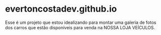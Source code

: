 # evertoncostadev.github.io
Esse é um projeto que estou idealizando para montar uma galeria de fotos dos carros que estão disponíveis para venda na NOSSA LOJA VEÍCULOS.
